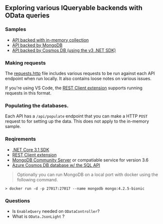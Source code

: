 ## Exploring various IQueryable backends with OData queries

### Samples

- [API backed with in-memory collection](InMemoryApi/)
- [API backed by MongoDB](MongoApi/)
- [API backed by Cosmos DB (using the v3 .NET SDK)](CosmosSQlAi/)

### Making requests

The [requests.http](requests.http) file includes various requests to be run against each API endpoint when run locally. It also contains loose notes on various issues.

If you're using VS Code, the [REST Client extension](https://marketplace.visualstudio.com/items?itemName=humao.rest-client&WT.mc_id=odata-github-cephilli) supports running requests in this format.

### Populating the databases.

Each API has a `/api/populate` endpoint that you can make a HTTP `POST` request to for setting up the data. This does not apply to the in-memory sample.

### Reqirements

- [.NET Core 3.1 SDK](https://dotnet.microsoft.com/download/dotnet-core?WT.mc_id=odata-github-cephilli)
- [REST Client extension](https://marketplace.visualstudio.com/items?itemName=humao.rest-client&WT.mc_id=odata-github-cephilli)
- [MongoDB Community Server](https://www.mongodb.com/download-center/community) or compatiable service for version 3.6
- [Azure Cosmos DB database w/ the SQL API ](https://azure.microsoft.com/try/cosmosdb/?WT.mc_id=odata-github-cephilli)

> Optionally you can run MongoDB on a local port with docker using the following command.

```shell
> docker run -d -p 27017:27017 --name mongodb mongo:4.2.5-bionic
```

### Questions

- Is `EnableQuery` needed on `ODataController`?
- What is `OData.JsonLight` ?
